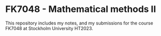 # FK7048 - Mathematical methods II
This repository includes my notes, and my submissions for the course FK7048 at Stockholm University HT2023.

